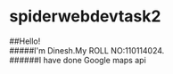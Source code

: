 # spiderwebdevtask2
##Hello!<br>
#####I'm Dinesh.My ROLL NO:110114024.<br>
######I have done Google maps api
